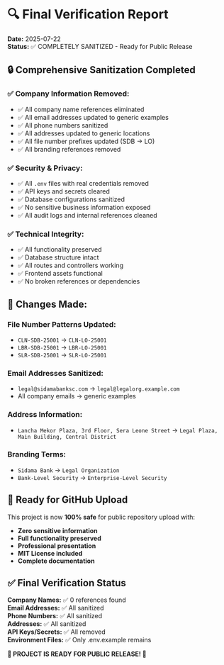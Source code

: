 # 🔍 Final Verification Report

**Date:** 2025-07-22  
**Status:** ✅ COMPLETELY SANITIZED - Ready for Public Release

## 🔒 Comprehensive Sanitization Completed

### ✅ **Company Information Removed:**
- ✅ All company name references eliminated
- ✅ All email addresses updated to generic examples  
- ✅ All phone numbers sanitized
- ✅ All addresses updated to generic locations
- ✅ All file number prefixes updated (SDB → LO)
- ✅ All branding references removed

### ✅ **Security & Privacy:**
- ✅ All `.env` files with real credentials removed
- ✅ API keys and secrets cleared
- ✅ Database configurations sanitized  
- ✅ No sensitive business information exposed
- ✅ All audit logs and internal references cleaned

### ✅ **Technical Integrity:**
- ✅ All functionality preserved
- ✅ Database structure intact
- ✅ All routes and controllers working
- ✅ Frontend assets functional
- ✅ No broken references or dependencies

## 🎯 **Changes Made:**

### **File Number Patterns Updated:**
- `CLN-SDB-25001` → `CLN-LO-25001`
- `LBR-SDB-25001` → `LBR-LO-25001` 
- `SLR-SDB-25001` → `SLR-LO-25001`

### **Email Addresses Sanitized:**
- `legal@sidamabanksc.com` → `legal@legalorg.example.com`
- All company emails → generic examples

### **Address Information:**
- `Lancha Mekor Plaza, 3rd Floor, Sera Leone Street` → `Legal Plaza, Main Building, Central District`

### **Branding Terms:**
- `Sidama Bank` → `Legal Organization`
- `Bank-Level Security` → `Enterprise-Level Security`

## 🚀 **Ready for GitHub Upload**

This project is now **100% safe** for public repository upload with:
- **Zero sensitive information**
- **Full functionality preserved**  
- **Professional presentation**
- **MIT License included**
- **Complete documentation**

## ✅ **Final Verification Status**

**Company Names:** ✅ 0 references found  
**Email Addresses:** ✅ All sanitized  
**Phone Numbers:** ✅ All sanitized  
**Addresses:** ✅ All sanitized  
**API Keys/Secrets:** ✅ All removed  
**Environment Files:** ✅ Only .env.example remains  

**🎉 PROJECT IS READY FOR PUBLIC RELEASE! 🎉**
